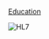 



<a href="https://lorenc-cici.github.io/education.html"> Education </a>



 <img src="https://i0.wp.com/www.codeinnovationsblog.com/wp-content/uploads/2016/06/HL7_interface_development-1-1.png?resize=560%2C525" alt=" HL7 "> 


